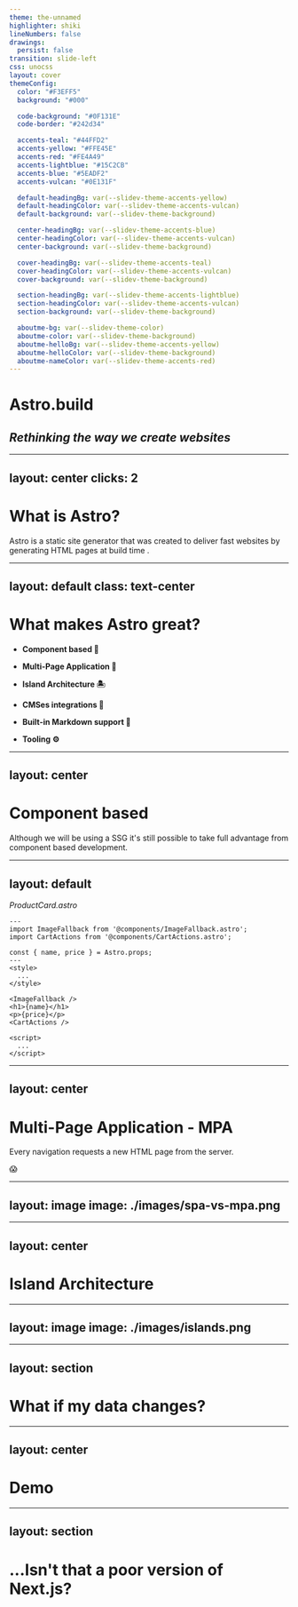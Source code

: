 ```yaml
---
theme: the-unnamed
highlighter: shiki
lineNumbers: false
drawings:
  persist: false
transition: slide-left
css: unocss
layout: cover
themeConfig:
  color: "#F3EFF5"
  background: "#000"

  code-background: "#0F131E"
  code-border: "#242d34"

  accents-teal: "#44FFD2"
  accents-yellow: "#FFE45E"
  accents-red: "#FE4A49"
  accents-lightblue: "#15C2CB"
  accents-blue: "#5EADF2"
  accents-vulcan: "#0E131F"

  default-headingBg: var(--slidev-theme-accents-yellow)
  default-headingColor: var(--slidev-theme-accents-vulcan)
  default-background: var(--slidev-theme-background)

  center-headingBg: var(--slidev-theme-accents-blue)
  center-headingColor: var(--slidev-theme-accents-vulcan)
  center-background: var(--slidev-theme-background)

  cover-headingBg: var(--slidev-theme-accents-teal)
  cover-headingColor: var(--slidev-theme-accents-vulcan)
  cover-background: var(--slidev-theme-background)

  section-headingBg: var(--slidev-theme-accents-lightblue)
  section-headingColor: var(--slidev-theme-accents-vulcan)
  section-background: var(--slidev-theme-background)

  aboutme-bg: var(--slidev-theme-color)
  aboutme-color: var(--slidev-theme-background)
  aboutme-helloBg: var(--slidev-theme-accents-yellow)
  aboutme-helloColor: var(--slidev-theme-background)
  aboutme-nameColor: var(--slidev-theme-accents-red)
---
```


# Astro.build

## _Rethinking the way we create websites_

<div class="abs-br m-6 flex gap-2">
  <a href="https://github.com/samuelsilvadev/slides-introduction-to-astro" target="_blank" alt="GitHub"
    class="text-xl slidev-icon-btn opacity-50 !border-none !hover:text-white">
    <carbon-logo-github />
  </a>
</div>

---
layout: center
clicks: 2
---

# What is Astro?


<div v-click class="mt-10 ">
  <p class="text-3xl text-center important-line-height-normal italic">
    Astro is a <span :class="{ 'underline underline-yellow': $slidev.nav.clicks === 2 }">static site generator</span> that was created to deliver fast websites by generating HTML pages at <span :class="{ 'underline underline-yellow': $slidev.nav.clicks === 2 }"> build time </span>.
  </p>
</div>

---
layout: default
class: text-center
---

# What makes Astro great?

<div class="text-left mt-20">

  <div v-click>

  - **Component based 🧱**

  </div>

  <div v-click>

  - **Multi-Page Application 📑**

  </div>

  <div v-click>

  - **Island Architecture 🏝️**

  </div>

  <div v-click>

  - **CMSes integrations 🛜**

  </div>
 
  <div v-click>

  - **Built-in Markdown support 🔋**

  </div>

  <div v-click>

  - **Tooling ⚙️**

  </div>

</div>

---
layout: center
---

# Component based

<div v-click class="mt-10 ">
  <p class="text-3xl text-center important-line-height-normal italic">
    Although we will be using a SSG it's still possible to take full advantage from component based development.
  </p>
</div>

---
layout: default
---

<div class="text-left">

_ProductCard.astro_

```astro {all|1,6|2-3|5|7-9|11-14|16-18|all}
---
import ImageFallback from '@components/ImageFallback.astro';
import CartActions from '@components/CartActions.astro';

const { name, price } = Astro.props;
---
<style>
  ...
</style>

<ImageFallback />
<h1>{name}</h1>
<p>{price}</p>
<CartActions />

<script>
  ...
</script>
```

</div>

---
layout: center
---

# Multi-Page Application - MPA

<div v-click class="mt-10">
  <p class="text-3xl text-center important-line-height-normal italic">
    Every navigation requests a new HTML page from the server.
  </p>
</div>
<span v-click class="text-5xl text-center mt-5">
  😱
</span>

---
layout: image
image: ./images/spa-vs-mpa.png
---

---
layout: center
---

# Island Architecture

---
layout: image
image: ./images/islands.png
---

---
layout: section
---

# What if my data changes?

---
layout: center
---

# Demo

---
layout: section
---

# ...Isn't that a poor version of Next.js?
